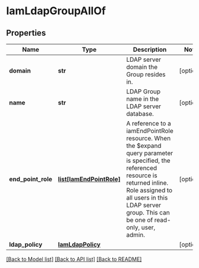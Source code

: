# IamLdapGroupAllOf

## Properties
Name | Type | Description | Notes
------------ | ------------- | ------------- | -------------
**domain** | **str** | LDAP server domain the Group resides in.   | [optional] 
**name** | **str** | LDAP Group name in the LDAP server database.    | [optional] 
**end_point_role** | [**list[IamEndPointRole]**](IamEndPointRole.md) | A reference to a iamEndPointRole resource. When the $expand query parameter is specified, the referenced resource is returned inline. Role assigned to all users in this LDAP server group. This can be one of read-only, user, admin.  | [optional] 
**ldap_policy** | [**IamLdapPolicy**](.md) |  | [optional] 

[[Back to Model list]](../README.md#documentation-for-models) [[Back to API list]](../README.md#documentation-for-api-endpoints) [[Back to README]](../README.md)


